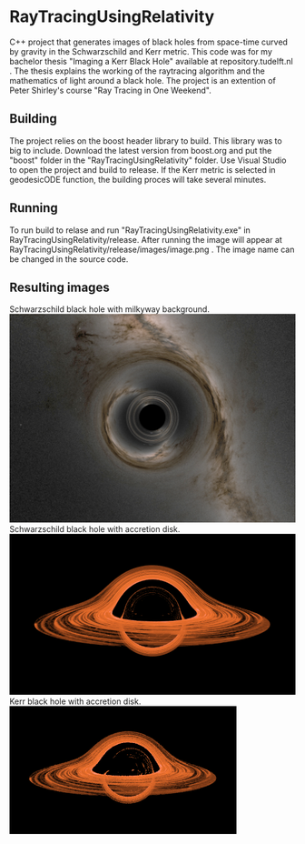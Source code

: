 # RayTracingUsingRelativity
 C++ project that generates images of black holes from space-time curved by gravity in the Schwarzschild and Kerr metric. This code was for my bachelor thesis "Imaging a Kerr Black Hole" available at repository.tudelft.nl . The thesis explains the working of the raytracing algorithm and the mathematics of light around a black hole. The project is an extention of Peter Shirley's course "Ray Tracing in One Weekend".
 
 ## Building
  The project relies on the boost header library to build. This library was to big to include. Download the latest version from boost.org and put the "boost" folder in the "RayTracingUsingRelativity" folder. Use Visual Studio to open the project and build to release. If the Kerr metric is selected in geodesicODE function, the building proces will take several minutes.

## Running
To run build to relase and run "RayTracingUsingRelativity.exe" in RayTracingUsingRelativity/release. After running the image will appear at RayTracingUsingRelativity/release/images/image.png . The image name can be changed in the source code.

## Resulting images
Schwarzschild black hole with milkyway background.
![Schwarzschild black hole with milkyway background](https://github.com/thomaskamminga/RayTracingUsingRelativity/blob/main/Release/images/front_page.png)
Schwarzschild black hole with accretion disk.
![Schwarzschild black hole with accretion disk](https://github.com/thomaskamminga/RayTracingUsingRelativity/blob/main/Release/images/schwarzschild_correct%20ring_v2.png)
Kerr black hole with accretion disk.
![Kerr black hole with accretion disk](https://github.com/thomaskamminga/RayTracingUsingRelativity/blob/main/Release/images/Kerr_correct_ring.png)
